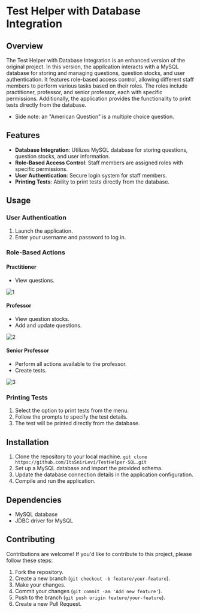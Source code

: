# Test Helper with Database Integration

## Overview

The Test Helper with Database Integration is an enhanced version of the original project. In this version, the application interacts with a MySQL database for storing and managing questions, question stocks, and user authentication. It features role-based access control, allowing different staff members to perform various tasks based on their roles. The roles include practitioner, professor, and senior professor, each with specific permissions. Additionally, the application provides the functionality to print tests directly from the database.
* Side note: an "American Question" is a multiple choice question.

## Features

- **Database Integration**: Utilizes MySQL database for storing questions, question stocks, and user information.
- **Role-Based Access Control**: Staff members are assigned roles with specific permissions.
- **User Authentication**: Secure login system for staff members.
- **Printing Tests**: Ability to print tests directly from the database.

## Usage

### User Authentication

1. Launch the application.
2. Enter your username and password to log in.

### Role-Based Actions

#### Practitioner

- View questions.

![1](https://github.com/ItsSnirLevi/TestHelper-SQL/assets/127433228/1328b268-1f79-44e6-8787-10a7a6f126b8)

#### Professor

- View question stocks.
- Add and update questions.

![2](https://github.com/ItsSnirLevi/TestHelper-SQL/assets/127433228/71581db1-dfcb-4762-8e40-718ae3c93e47)

#### Senior Professor

- Perform all actions available to the professor.
- Create tests.

![3](https://github.com/ItsSnirLevi/TestHelper-SQL/assets/127433228/dc8bb8de-56b1-4dcf-b4cf-b4f78c6da1b6)

### Printing Tests

1. Select the option to print tests from the menu.
2. Follow the prompts to specify the test details.
3. The test will be printed directly from the database.

## Installation

1. Clone the repository to your local machine.
`git clone https://github.com/ItsSnirLevi/TestHelper-SQL.git`
2. Set up a MySQL database and import the provided schema.
3. Update the database connection details in the application configuration.
4. Compile and run the application.

## Dependencies

- MySQL database
- JDBC driver for MySQL

## Contributing

Contributions are welcome! If you'd like to contribute to this project, please follow these steps:

1. Fork the repository.
2. Create a new branch (`git checkout -b feature/your-feature`).
3. Make your changes.
4. Commit your changes (`git commit -am 'Add new feature'`).
5. Push to the branch (`git push origin feature/your-feature`).
6. Create a new Pull Request.
